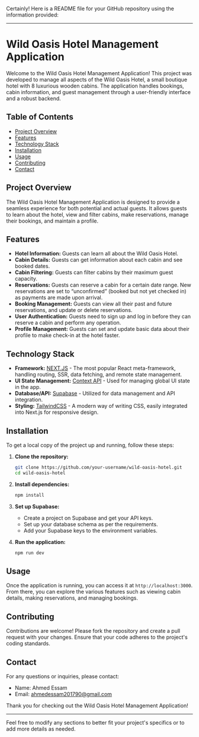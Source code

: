 Certainly! Here is a README file for your GitHub repository using the information provided:

---

# Wild Oasis Hotel Management Application

Welcome to the Wild Oasis Hotel Management Application! This project was developed to manage all aspects of the Wild Oasis Hotel, a small boutique hotel with 8 luxurious wooden cabins. The application handles bookings, cabin information, and guest management through a user-friendly interface and a robust backend.

## Table of Contents
- [Project Overview](#project-overview)
- [Features](#features)
- [Technology Stack](#technology-stack)
- [Installation](#installation)
- [Usage](#usage)
- [Contributing](#contributing)
- [Contact](#contact)

## Project Overview

The Wild Oasis Hotel Management Application is designed to provide a seamless experience for both potential and actual guests. It allows guests to learn about the hotel, view and filter cabins, make reservations, manage their bookings, and maintain a profile.

## Features

- **Hotel Information:** Guests can learn all about the Wild Oasis Hotel.
- **Cabin Details:** Guests can get information about each cabin and see booked dates.
- **Cabin Filtering:** Guests can filter cabins by their maximum guest capacity.
- **Reservations:** Guests can reserve a cabin for a certain date range. New reservations are set to “unconfirmed” (booked but not yet checked in) as payments are made upon arrival.
- **Booking Management:** Guests can view all their past and future reservations, and update or delete reservations.
- **User Authentication:** Guests need to sign up and log in before they can reserve a cabin and perform any operation.
- **Profile Management:** Guests can set and update basic data about their profile to make check-in at the hotel faster.

## Technology Stack

- **Framework:** [NEXT.JS](https://nextjs.org/) - The most popular React meta-framework, handling routing, SSR, data fetching, and remote state management.
- **UI State Management:** [Context API](https://reactjs.org/docs/context.html) - Used for managing global UI state in the app.
- **Database/API:** [Supabase](https://supabase.io/) - Utilized for data management and API integration.
- **Styling:** [TailwindCSS](https://tailwindcss.com/) - A modern way of writing CSS, easily integrated into Next.js for responsive design.

## Installation

To get a local copy of the project up and running, follow these steps:

1. **Clone the repository:**
   ```sh
   git clone https://github.com/your-username/wild-oasis-hotel.git
   cd wild-oasis-hotel
   ```

2. **Install dependencies:**
   ```sh
   npm install
   ```

3. **Set up Supabase:**
   - Create a project on Supabase and get your API keys.
   - Set up your database schema as per the requirements.
   - Add your Supabase keys to the environment variables.

4. **Run the application:**
   ```sh
   npm run dev
   ```

## Usage

Once the application is running, you can access it at `http://localhost:3000`. From there, you can explore the various features such as viewing cabin details, making reservations, and managing bookings.

## Contributing

Contributions are welcome! Please fork the repository and create a pull request with your changes. Ensure that your code adheres to the project's coding standards.

## Contact

For any questions or inquiries, please contact:
- Name: Ahmed Essam
- Email: ahmedessam201790@gmail.com

Thank you for checking out the Wild Oasis Hotel Management Application!

---

Feel free to modify any sections to better fit your project's specifics or to add more details as needed.
